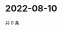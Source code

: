 # 2022-08-10

共 0 条

<!-- BEGIN WEIBO -->
<!-- 最后更新时间 Wed Aug 10 2022 20:31:36 GMT+0800 (China Standard Time) -->

<!-- END WEIBO -->
